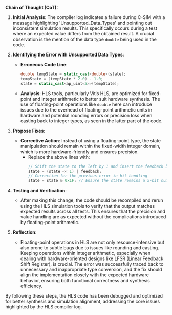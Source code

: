 **Chain of Thought (CoT):**

1. **Initial Analysis**:
   The compiler log indicates a failure during C-SIM with a message highlighting 'Unsupported_Data_Types' and pointing out inconsistent simulation results. This specifically occurs during a test where an expected value differs from the obtained result. A crucial observation is the mention of the data type `double` being used in the code.

2. **Identifying the Error with Unsupported Data Types**:
   - **Erroneous Code Line**: 
     ```cpp
     double tempState = static_cast<double>(state);
     tempState = (tempState * 2.0) - 1.0;
     state = static_cast<ap_uint<5>>(tempState);
     ```
   - **Analysis**: 
     HLS tools, particularly Vitis HLS, are optimized for fixed-point and integer arithmetic to better suit hardware synthesis. The use of floating-point operations like `double` here can introduce issues due to the overhead of floating-point arithmetic units in hardware and potential rounding errors or precision loss when casting back to integer types, as seen in the latter part of the code.

3. **Propose Fixes**:
   - **Corrective Action**:
     Instead of using a floating-point type, the state manipulation should remain within the fixed-width integer domain, which is more hardware-friendly and ensures precision.
     - Replace the above lines with:
       ```cpp
       // Shift the state to the left by 1 and insert the feedback bit at MSB
       state = (state << 1) | feedback;
       // Correction for the previous error in bit handling
       state = state & 0x1F; // Ensure the state remains a 5-bit number
       ```

4. **Testing and Verification**:
   - After making this change, the code should be recompiled and rerun using the HLS simulation tools to verify that the output matches expected results across all tests. This ensures that the precision and value handling are as expected without the complications introduced by floating-point arithmetic.

5. **Reflection**:
   - Floating-point operations in HLS are not only resource-intensive but also prone to subtle bugs due to issues like rounding and casting. Keeping operations within integer arithmetic, especially when dealing with hardware-oriented designs like LFSR (Linear Feedback Shift Register), is crucial. The error was successfully traced back to unnecessary and inappropriate type conversion, and the fix should align the implementation closely with the expected hardware behavior, ensuring both functional correctness and synthesis efficiency.

By following these steps, the HLS code has been debugged and optimized for better synthesis and simulation alignment, addressing the core issues highlighted by the HLS compiler log.